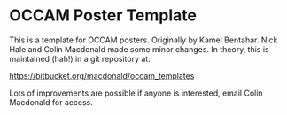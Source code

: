 OCCAM Poster Template
=====================

This is a template for OCCAM posters.  Originally by Kamel Bentahar.
Nick Hale and Colin Macdonald made some minor changes.  In theory,
this is maintained (hah!) in a git repository at:

https://bitbucket.org/macdonald/occam_templates

Lots of improvements are possible if anyone is interested, email Colin
Macdonald for access.
